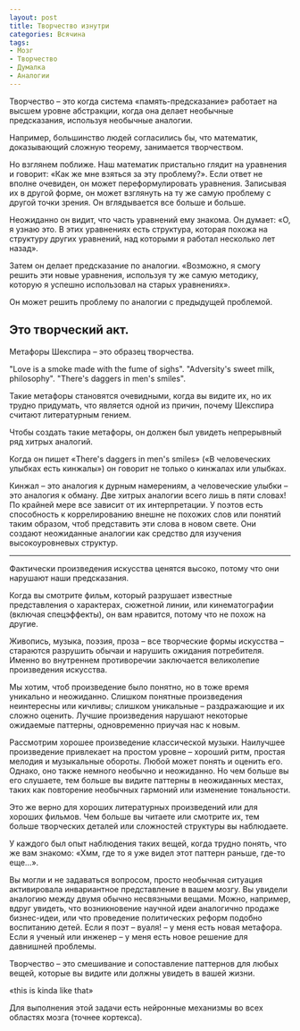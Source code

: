 ```yaml
---
layout: post
title: Творчество изнутри
categories: Всячина
tags:
- Мозг
- Творчество
- Думалка
- Аналогии
---
```


Творчество – это когда система «память-предсказание» работает на высшем уровне абстракции, когда она делает необычные предсказания, используя необычные аналогии. 

Например, большинство людей согласились бы, что математик, доказывающий сложную теорему, занимается творчеством. 

Но взглянем поближе. 
Наш математик пристально глядит на уравнения и говорит: «Как же мне взяться за эту проблему?». 
Если ответ не вполне очевиден, он может переформулировать уравнения. Записывая их в другой форме, он может взглянуть на ту же самую проблему с другой точки зрения. Он вглядывается все больше и больше.

Неожиданно он видит, что часть уравнений ему знакома. Он думает: «О, я узнаю это. В этих уравнениях есть структура, которая похожа на структуру других уравнений, над которыми я работал несколько лет назад».

Затем он делает предсказание по аналогии.
«Возможно, я смогу решить эти новые уравнения, используя ту же самую методику, которую я успешно использовал на старых уравнениях». 

Он может решить проблему по аналогии с предыдущей проблемой.

Это творческий акт.
---------------------
Метафоры Шекспира – это образец творчества.

"Love is a smoke made with the fume of sighs".
"Adversity's sweet milk, philosophy".
"There's daggers in men's smiles".

Такие метафоры становятся очевидными, когда вы видите их, но их трудно придумать, что является одной из причин, почему Шекспира считают литературным гением.

Чтобы создать такие метафоры, он должен был увидеть непрерывный ряд хитрых аналогий.

Когда он пишет «There's daggers in men's smiles» («В человеческих улыбках есть кинжалы») он говорит не только о кинжалах или улыбках.

Кинжал – это аналогия к дурным намерениям, а человеческие улыбки – это аналогия к обману. 
Две хитрых аналогии всего лишь в пяти словах! 
По крайней мере все зависит от их интерпретации. 
У поэтов есть способность к коррелированию внешне не похожих слов или понятий таким образом, чтоб представить эти слова в новом свете. Они создают неожиданные аналогии как средство для изучения высокоуровневых структур.

----------------------
Фактически произведения искусства ценятся высоко, потому что они нарушают наши предсказания.

Когда вы смотрите фильм, который разрушает известные представления о характерах, сюжетной линии, или кинематографии (включая спецэффекты), он вам нравится, потому что не похож на другие. 

Живопись, музыка, поэзия, проза – все творческие формы искусства – стараются разрушить обычаи и нарушить ожидания потребителя. Именно во внутреннем противоречии заключается великолепие произведения искусства. 

Мы хотим, чтоб произведение было понятно, но в тоже время уникально и неожиданно. 
Слишком понятные произведения неинтересны или кичливы; слишком уникальные – раздражающие и их сложно оценить. Лучшие произведения нарушают некоторые ожидаемые паттерны, одновременно приучая нас к новым.

Рассмотрим хорошее произведение классической музыки. 
Наилучшее произведение привлекает на простом уровне – хороший ритм, простая мелодия и музыкальные обороты. Любой может понять и оценить его. 
Однако, оно также немного необычно и неожиданно. 
Но чем больше вы его слушаете, тем больше вы видите паттерны в неожиданных местах, таких как повторение необычных гармоний или изменение тональности. 

Это же верно для хороших литературных произведений или для хороших фильмов. Чем больше вы читаете или смотрите их, тем больше творческих деталей или сложностей структуры вы наблюдаете.

У каждого был опыт наблюдения таких вещей, когда трудно понять, что же вам знакомо: «Хмм, где то я уже видел этот паттерн раньше, где-то еще…». 

Вы могли и не задаваться вопросом, просто необычная ситуация активировала инвариантное представление в вашем мозгу. Вы увидели аналогию между двумя обычно несвязными вещами. Можно, например, вдруг увидеть, что возникновение научной идеи аналогично продаже бизнес-идеи, или что проведение политических реформ подобно воспитанию детей. 
Если я поэт – вуаля! – у меня есть новая метафора. 
Если я ученый или инженер – у меня есть новое решение для давнишней проблемы. 

Творчество – это смешивание и сопоставление паттернов для любых вещей, которые вы видите или должны увидеть в вашей жизни. 

«this is kinda like that»

Для выполнения этой задачи есть нейронные механизмы во всех областях мозга (точнее кортекса).